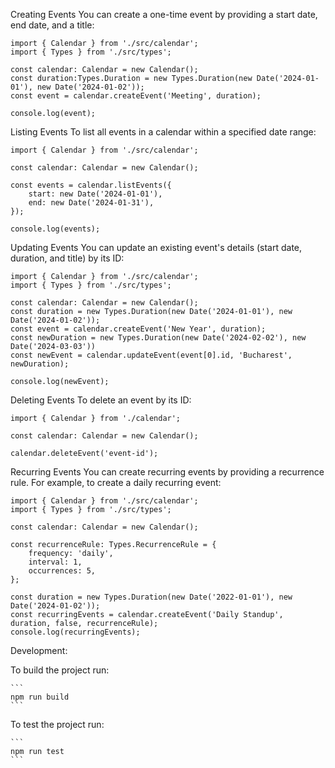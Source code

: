Creating Events
You can create a one-time event by providing a start date, end date, and a title:

```
import { Calendar } from './src/calendar';
import { Types } from './src/types';

const calendar: Calendar = new Calendar();
const duration:Types.Duration = new Types.Duration(new Date('2024-01-01'), new Date('2024-01-02'));
const event = calendar.createEvent('Meeting', duration);

console.log(event);
```

Listing Events
To list all events in a calendar within a specified date range:

```
import { Calendar } from './src/calendar';

const calendar: Calendar = new Calendar();

const events = calendar.listEvents({
    start: new Date('2024-01-01'),
    end: new Date('2024-01-31'),
});

console.log(events);
```
Updating Events
You can update an existing event's details (start date, duration, and title) by its ID:

```
import { Calendar } from './src/calendar';
import { Types } from './src/types';

const calendar: Calendar = new Calendar();
const duration = new Types.Duration(new Date('2024-01-01'), new Date('2024-01-02'));
const event = calendar.createEvent('New Year', duration);
const newDuration = new Types.Duration(new Date('2024-02-02'), new Date('2024-03-03'))
const newEvent = calendar.updateEvent(event[0].id, 'Bucharest', newDuration);

console.log(newEvent);
```

Deleting Events
To delete an event by its ID:

```
import { Calendar } from './calendar';

const calendar: Calendar = new Calendar();

calendar.deleteEvent('event-id');
```

Recurring Events
You can create recurring events by providing a recurrence rule. For example, to create a daily recurring event:

```
import { Calendar } from './src/calendar';
import { Types } from './src/types';

const calendar: Calendar = new Calendar();

const recurrenceRule: Types.RecurrenceRule = {
    frequency: 'daily',
    interval: 1,
    occurrences: 5,
};

const duration = new Types.Duration(new Date('2022-01-01'), new Date('2024-01-02'));
const recurringEvents = calendar.createEvent('Daily Standup', duration, false, recurrenceRule);
console.log(recurringEvents);
```

Development:

To build the project run:   

    ```
    npm run build
    ```

To test the project run:

    ```
    npm run test
    ```